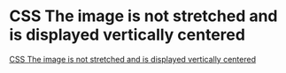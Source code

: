 # CSS The image is not stretched and is displayed vertically centered
[CSS The image is not stretched and is displayed vertically centered](https://aiwithcloud.com/2022/09/19/css_the_image_is_not_stretched_and_is_displayed_vertically_centered/)